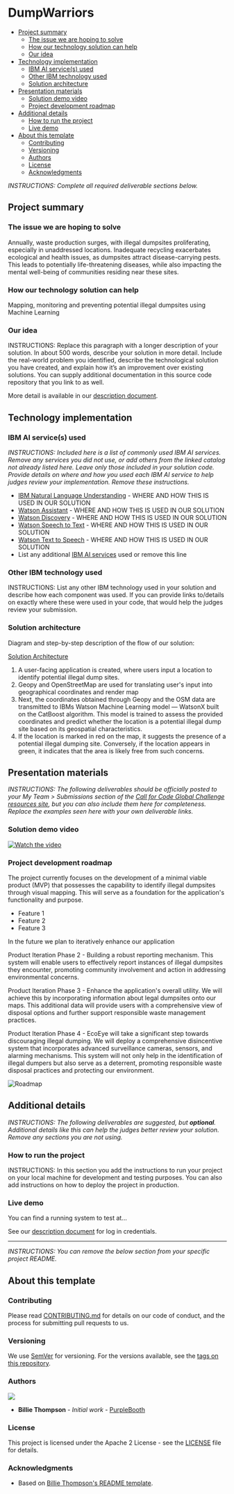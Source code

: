 # DumpWarriors

- [Project summary](#project-summary)
  - [The issue we are hoping to solve](#the-issue-we-are-hoping-to-solve)
  - [How our technology solution can help](#how-our-technology-solution-can-help)
  - [Our idea](#our-idea)
- [Technology implementation](#technology-implementation)
  - [IBM AI service(s) used](#ibm-ai-services-used)
  - [Other IBM technology used](#other-ibm-technology-used)
  - [Solution architecture](#solution-architecture)
- [Presentation materials](#presentation-materials)
  - [Solution demo video](#solution-demo-video)
  - [Project development roadmap](#project-development-roadmap)
- [Additional details](#additional-details)
  - [How to run the project](#how-to-run-the-project)
  - [Live demo](#live-demo)
- [About this template](#about-this-template)
  - [Contributing](#contributing)
  - [Versioning](#versioning)
  - [Authors](#authors)
  - [License](#license)
  - [Acknowledgments](#acknowledgments)

_INSTRUCTIONS: Complete all required deliverable sections below._

## Project summary

### The issue we are hoping to solve

Annually, waste production surges, with illegal dumpsites proliferating, especially in unaddressed locations. Inadequate recycling exacerbates ecological and health issues, as dumpsites attract disease-carrying pests. This leads to potentially life-threatening diseases, while also impacting the mental well-being of communities residing near these sites.

### How our technology solution can help

Mapping, monitoring and preventing potential illegal dumpsites using Machine Learning

### Our idea

INSTRUCTIONS: Replace this paragraph with a longer description of your solution. In about 500 words, describe your solution in more detail. Include the real-world problem you identified, describe the technological solution you have created, and explain how it’s an improvement over existing solutions. You can supply additional documentation in this source code repository that you link to as well.

More detail is available in our [description document](./docs/DESCRIPTION.md).

## Technology implementation

### IBM AI service(s) used

_INSTRUCTIONS: Included here is a list of commonly used IBM AI services. Remove any services you did not use, or add others from the linked catalog not already listed here. Leave only those included in your solution code. Provide details on where and how you used each IBM AI service to help judges review your implementation. Remove these instructions._

- [IBM Natural Language Understanding](https://cloud.ibm.com/catalog/services/natural-language-understanding) - WHERE AND HOW THIS IS USED IN OUR SOLUTION
- [Watson Assistant](https://cloud.ibm.com/catalog/services/watson-assistant) - WHERE AND HOW THIS IS USED IN OUR SOLUTION
- [Watson Discovery](https://cloud.ibm.com/catalog/services/watson-discovery) - WHERE AND HOW THIS IS USED IN OUR SOLUTION
- [Watson Speech to Text](https://cloud.ibm.com/catalog/services/speech-to-text) - WHERE AND HOW THIS IS USED IN OUR SOLUTION
- [Watson Text to Speech](https://cloud.ibm.com/catalog/services/text-to-speech) - WHERE AND HOW THIS IS USED IN OUR SOLUTION
- List any additional [IBM AI services](https://cloud.ibm.com/catalog?category=ai#services) used or remove this line

### Other IBM technology used

INSTRUCTIONS: List any other IBM technology used in your solution and describe how each component was used. If you can provide links to/details on exactly where these were used in your code, that would help the judges review your submission.

### Solution architecture

Diagram and step-by-step description of the flow of our solution:

[Solution Architecture](./images/SolutionArchitecture.jpg)

1. A user-facing application is created, where users input a location to identify potential illegal dump sites.
2. Geopy and OpenStreetMap are used for translating user's input into geographical coordinates and render map
3. Next, the coordinates obtained through Geopy and the OSM data are transmitted to IBMs Watson Machine Learning model — WatsonX built on the CatBoost algorithm. This model is trained to assess the provided coordinates and predict whether the location is a potential illegal dump site based on its geospatial characteristics.
4. If the location is marked in red on the map, it suggests the presence of a potential illegal dumping site. Conversely, if the location appears in green, it indicates that the area is likely free from such concerns.


## Presentation materials

_INSTRUCTIONS: The following deliverables should be officially posted to your My Team > Submissions section of the [Call for Code Global Challenge resources site](https://cfc-prod.skillsnetwork.site/), but you can also include them here for completeness. Replace the examples seen here with your own deliverable links._

### Solution demo video

[![Watch the video](https://raw.githubusercontent.com/Liquid-Prep/Liquid-Prep/main/images/readme/IBM-interview-video-image.png)](https://youtu.be/vOgCOoy_Bx0)

### Project development roadmap

The project currently focuses on the development of a minimal viable product (MVP) that possesses the capability to identify illegal dumpsites through visual mapping. This will serve as a foundation for the application's functionality and purpose.

- Feature 1
- Feature 2
- Feature 3

In the future we plan to iteratively enhance our application 

Product Iteration Phase 2 - Building a robust reporting mechanism. This system will enable users to effectively report instances of illegal dumpsites they encounter, promoting community involvement and action in addressing environmental concerns.

Product Iteration Phase 3 - Enhance the application's overall utility. We will achieve this by incorporating information about legal dumpsites onto our maps. This additional data will provide users with a comprehensive view of disposal options and further support responsible waste management practices.

Product Iteration Phase 4 - EcoEye will take a significant step towards discouraging illegal dumping. We will deploy a comprehensive disincentive system that incorporates advanced surveillance cameras, sensors, and alarming mechanisms. This system will not only help in the identification of illegal dumpers but also serve as a deterrent, promoting responsible waste disposal practices and protecting our environment.

![Roadmap](./images/roadmap.jpg)

## Additional details

_INSTRUCTIONS: The following deliverables are suggested, but **optional**. Additional details like this can help the judges better review your solution. Remove any sections you are not using._

### How to run the project

INSTRUCTIONS: In this section you add the instructions to run your project on your local machine for development and testing purposes. You can also add instructions on how to deploy the project in production.

### Live demo

You can find a running system to test at...

See our [description document](./docs/DESCRIPTION.md) for log in credentials.

---

_INSTRUCTIONS: You can remove the below section from your specific project README._

## About this template

### Contributing

Please read [CONTRIBUTING.md](CONTRIBUTING.md) for details on our code of conduct, and the process for submitting pull requests to us.

### Versioning

We use [SemVer](http://semver.org/) for versioning. For the versions available, see the [tags on this repository](https://github.com/your/project/tags).

### Authors

<a href="https://github.com/Call-for-Code/Project-Sample/graphs/contributors">
  <img src="https://contributors-img.web.app/image?repo=Call-for-Code/Project-Sample" />
</a>

- **Billie Thompson** - _Initial work_ - [PurpleBooth](https://github.com/PurpleBooth)

### License

This project is licensed under the Apache 2 License - see the [LICENSE](LICENSE) file for details.

### Acknowledgments

- Based on [Billie Thompson's README template](https://gist.github.com/PurpleBooth/109311bb0361f32d87a2).
